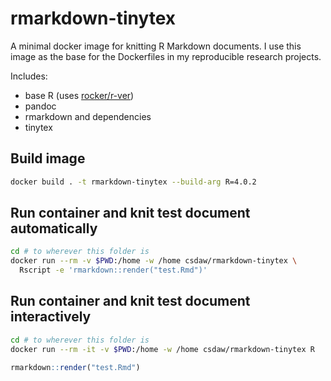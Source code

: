 rmarkdown-tinytex
================

A minimal docker image for knitting R Markdown documents. I use this image as 
the base for the Dockerfiles in my reproducible research projects.

Includes:

- base R (uses [rocker/r-ver](https://hub.docker.com/r/rocker/r-ver/))
- pandoc
- rmarkdown and dependencies
- tinytex

## Build image

```bash
docker build . -t rmarkdown-tinytex --build-arg R=4.0.2
```

## Run container and knit test document automatically

```bash
cd # to wherever this folder is
docker run --rm -v $PWD:/home -w /home csdaw/rmarkdown-tinytex \
  Rscript -e 'rmarkdown::render("test.Rmd")'
```

## Run container and knit test document interactively

```bash
cd # to wherever this folder is
docker run --rm -it -v $PWD:/home -w /home csdaw/rmarkdown-tinytex R
```

```r 
rmarkdown::render("test.Rmd")
```
